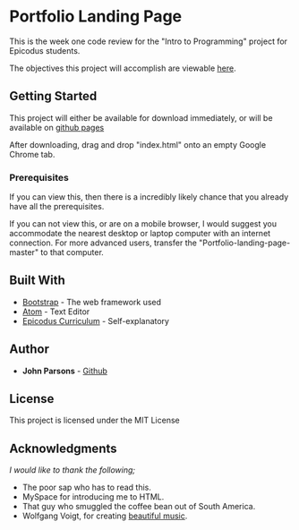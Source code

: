 # Portfolio Landing Page

This is the week one code review for the "Intro to Programming" project for Epicodus students.

The objectives this project will accomplish are viewable [here](https://www.learnhowtoprogram.com/intro-to-programming/git-html-and-css/git-html-and-css-independent-project).

## Getting Started

This project will either be available for download immediately, or will be available on [github pages](https://johnmichaelparsons.github.io/portfolio-landing-page/)

After downloading, drag and drop "index.html" onto an empty Google Chrome tab.

### Prerequisites

If you can view this, then there is a incredibly likely chance that you already have all the prerequisites.

If you can not view this, or are on a mobile browser, I would suggest you accommodate the nearest desktop or laptop computer with an internet connection. For more advanced users, transfer the "Portfolio-landing-page-master" to that computer.

## Built With

- [Bootstrap](http://getbootstrap.com/) - The web framework used
- [Atom](https://atom.io/) - Text Editor
- [Epicodus Curriculum](https://www.learnhowtoprogram.com/courses) - Self-explanatory

## Author

- **John Parsons** - [Github](https://github.com/Johnmichaelparsons/)

## License

This project is licensed under the MIT License

## Acknowledgments

_I would like to thank the following;_

- The poor sap who has to read this.
- MySpace for introducing me to HTML.
- That guy who smuggled the coffee bean out of South America.
- Wolfgang Voigt, for creating [beautiful music](https://www.youtube.com/watch?v=s--IkNqI9og).
